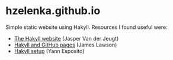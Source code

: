 # hzelenka.github.io

Simple static website using Hakyll. Resources I found useful were:

- [The Hakyll website](https://jaspervdj.be/hakyll/) (Jasper Van der Jeugt)
- [Hakyll and GitHub pages](http://jameslawson.github.io/posts/2015-02-23-hakyll-and-github-pages.html) (James Lawson)
- [Hakyll setup](http://yannesposito.com/Scratch/en/blog/Hakyll-setup/) (Yann Esposito)
